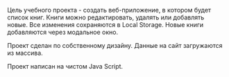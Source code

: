 Цель учебного проекта - создать веб-приложение, в котором будет список книг. 
Книги можно редактировать, удалять или добавлять новые. 
Все изменения сохраняются в Local Storage.
Новые книги добавляются через модальное окно.

Проект сделан по собственному дизайну. Данные на сайт загружаются из массива.

Проект написан на чистом Java Script.

